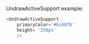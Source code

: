 UndrawActiveSupport example:
```js 
<UndrawActiveSupport
    primaryColor='#6c68fb'
    height= '250px'
    />
```
